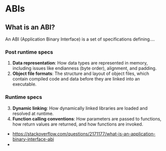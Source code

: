 # ABIs

## What is an ABI?  

An ABI (Application Binary Interface) is a set of specifications defining.... 

### Post runtime specs 
1. **Data representation**: How data types are represented in memory, including issues like endianness (byte order), alignment, and padding.  
2. **Object file formats**: The structure and layout of object files, which contain compiled code and data before they are linked into an executable. 

### Runtime specs
3. **Dynamic linking**: How dynamically linked libraries are loaded and resolved at runtime.  
4. **Function calling conventions**: How parameters are passed to functions, how return values are returned, and how functions are invoked.



- https://stackoverflow.com/questions/2171177/what-is-an-application-binary-interface-abi
- 